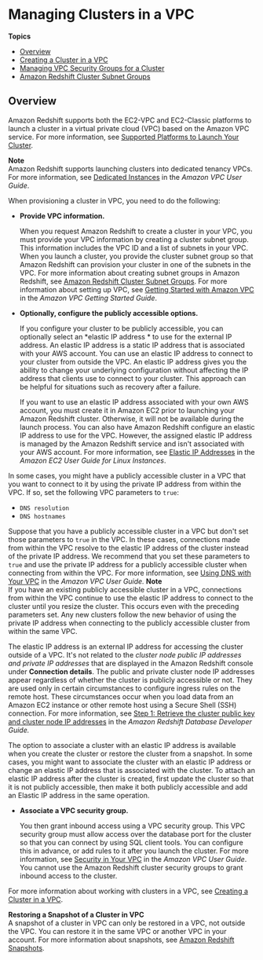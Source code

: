 # Managing Clusters in a VPC<a name="managing-clusters-vpc"></a>

**Topics**
+ [Overview](#managing-clusters-in-vpc-overview)
+ [Creating a Cluster in a VPC](getting-started-cluster-in-vpc.md)
+ [Managing VPC Security Groups for a Cluster](managing-vpc-security-groups.md)
+ [Amazon Redshift Cluster Subnet Groups](working-with-cluster-subnet-groups.md)

## Overview<a name="managing-clusters-in-vpc-overview"></a>

Amazon Redshift supports both the EC2\-VPC and EC2\-Classic platforms to launch a cluster in a virtual private cloud \(VPC\) based on the Amazon VPC service\. For more information, see [Supported Platforms to Launch Your Cluster](working-with-clusters.md#cluster-platforms)\.

**Note**  
Amazon Redshift supports launching clusters into dedicated tenancy VPCs\. For more information, see [Dedicated Instances](https://docs.aws.amazon.com/vpc/latest/userguide/dedicated-instance.html) in the *Amazon VPC User Guide*\.

When provisioning a cluster in VPC, you need to do the following:
+ **Provide VPC information\.**

  When you request Amazon Redshift to create a cluster in your VPC, you must provide your VPC information by creating a cluster subnet group\. This information includes the VPC ID and a list of subnets in your VPC\. When you launch a cluster, you provide the cluster subnet group so that Amazon Redshift can provision your cluster in one of the subnets in the VPC\. For more information about creating subnet groups in Amazon Redshift, see [Amazon Redshift Cluster Subnet Groups](working-with-cluster-subnet-groups.md)\. For more information about setting up VPC, see [Getting Started with Amazon VPC](https://docs.aws.amazon.com/AmazonVPC/latest/GettingStartedGuide/GetStarted.html) in the *Amazon VPC Getting Started Guide*\.
+  **Optionally, configure the publicly accessible options\.** 

   If you configure your cluster to be publicly accessible, you can optionally select an *elastic IP address * to use for the external IP address\. An elastic IP address is a static IP address that is associated with your AWS account\. You can use an elastic IP address to connect to your cluster from outside the VPC\. An elastic IP address gives you the ability to change your underlying configuration without affecting the IP address that clients use to connect to your cluster\. This approach can be helpful for situations such as recovery after a failure\. 

   If you want to use an elastic IP address associated with your own AWS account, you must create it in Amazon EC2 prior to launching your Amazon Redshift cluster\. Otherwise, it will not be available during the launch process\. You can also have Amazon Redshift configure an elastic IP address to use for the VPC\. However, the assigned elastic IP address is managed by the Amazon Redshift service and isn't associated with your AWS account\. For more information, see [Elastic IP Addresses](https://docs.aws.amazon.com/AWSEC2/latest/UserGuide/elastic-ip-addresses-eip.html) in the *Amazon EC2 User Guide for Linux Instances*\. 

  In some cases, you might have a publicly accessible cluster in a VPC that you want to connect to it by using the private IP address from within the VPC\. If so, set the following VPC parameters to `true`: 
  +  `DNS resolution` 
  +  `DNS hostnames` 

  Suppose that you have a publicly accessible cluster in a VPC but don't set those parameters to `true` in the VPC\. In these cases, connections made from within the VPC resolve to the elastic IP address of the cluster instead of the private IP address\. We recommend that you set these parameters to `true` and use the private IP address for a publicly accessible cluster when connecting from within the VPC\. For more information, see [Using DNS with Your VPC](https://docs.aws.amazon.com/vpc/latest/userguide/vpc-dns.html) in the *Amazon VPC User Guide\.* 
**Note**  
If you have an existing publicly accessible cluster in a VPC, connections from within the VPC continue to use the elastic IP address to connect to the cluster until you resize the cluster\. This occurs even with the preceding parameters set\. Any new clusters follow the new behavior of using the private IP address when connecting to the publicly accessible cluster from within the same VPC\. 

   The elastic IP address is an external IP address for accessing the cluster outside of a VPC\. It's not related to the *cluster node public IP addresses and private IP addresses* that are displayed in the Amazon Redshift console under **Connection details**\. The public and private cluster node IP addresses appear regardless of whether the cluster is publicly accessible or not\. They are used only in certain circumstances to configure ingress rules on the remote host\. These circumstances occur when you load data from an Amazon EC2 instance or other remote host using a Secure Shell \(SSH\) connection\. For more information, see [Step 1: Retrieve the cluster public key and cluster node IP addresses](https://docs.aws.amazon.com/redshift/latest/dg/load-from-host-steps-retrieve-key-and-ips.html) in the *Amazon Redshift Database Developer Guide\.* 

   The option to associate a cluster with an elastic IP address is available when you create the cluster or restore the cluster from a snapshot\. In some cases, you might want to associate the cluster with an elastic IP address or change an elastic IP address that is associated with the cluster\. To attach an elastic IP address after the cluster is created, first update the cluster so that it is not publicly accessible, then make it both publicly accessible and add an Elastic IP address in the same operation\.  
+ **Associate a VPC security group\.**

  You then grant inbound access using a VPC security group\. This VPC security group must allow access over the database port for the cluster so that you can connect by using SQL client tools\. You can configure this in advance, or add rules to it after you launch the cluster\. For more information, see [Security in Your VPC](https://docs.aws.amazon.com/AmazonVPC/latest/UserGuide/VPC_SecurityGroups.html) in the *Amazon VPC User Guide*\. You cannot use the Amazon Redshift cluster security groups to grant inbound access to the cluster\. 

For more information about working with clusters in a VPC, see [Creating a Cluster in a VPC](getting-started-cluster-in-vpc.md)\.

**Restoring a Snapshot of a Cluster in VPC**  
A snapshot of a cluster in VPC can only be restored in a VPC, not outside the VPC\. You can restore it in the same VPC or another VPC in your account\. For more information about snapshots, see [Amazon Redshift Snapshots](working-with-snapshots.md)\.
